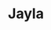 ---
pid: fs276
title: Jayla
location_transcription: City Hall
coordinates: "[-75.163205276464, 39.952385300897]"
zipcode: 
gen_neighborhood: 
neighborhood: 
outside_phl: 
age: '2'
age_range: "<6"
instagram: 
image_file_name: fs_276.jpg
proposal_transcription: 
topic: Unknown
topic_summary: '0'
type: Other No Form
keywords_other: 
credit: Jayla
image_labels: Jayla Mecord
twitter: 
facebook: 
permalink: "/monuments/fs276/"
layout: item-page
---